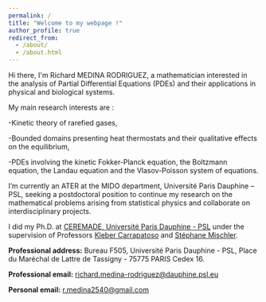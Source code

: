 ```yaml
---
permalink: /
title: "Welcome to my webpage !"
author_profile: true
redirect_from: 
  - /about/
  - /about.html
---
```


Hi there, I'm Richard MEDINA RODRIGUEZ, a mathematician interested in the analysis of Partial Differential Equations (PDEs) and their applications in physical and biological systems. 

My main research interests are :

-Kinetic theory of rarefied gases,

-Bounded domains presenting heat thermostats and their qualitative effects on the equilibrium,

-PDEs involving the kinetic Fokker-Planck equation, the Boltzmann equation, the Landau equation and the Vlasov-Poisson system of equations. 


I’m currently an ATER at the MIDO department, Université Paris Dauphine – PSL, seeking a postdoctoral position to continue my research on the mathematical problems arising from statistical physics and collaborate on interdisciplinary projects.

I did my Ph.D. at [CEREMADE, Université Paris Dauphine - PSL](https://www.ceremade.dauphine.fr/) under the supervision of Professors [Kleber Carrapatoso](https://carrapatoso.perso.math.cnrs.fr/) and [Stéphane Mischler](https://www.ceremade.dauphine.fr/~mischler/index.html).


**Professional address:** 
Bureau F505, Université Paris Dauphine - PSL,
Place du Maréchal de Lattre de Tassigny - 75775 PARIS Cedex 16. 

**Professional email:** richard.medina-rodriguez@dauphine.psl.eu

**Personal email:** r.medina2540@gmail.com
